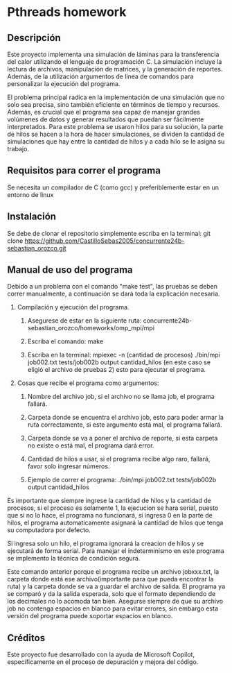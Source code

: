 # Pthreads homework

## Descripción

Este proyecto implementa una simulación de láminas para la transferencia del calor utilizando el lenguaje de programación C. La simulación incluye la lectura de archivos, manipulación de matrices, y la generación de reportes. Además, de la utilización argumentos de línea de comandos para personalizar la ejecución del programa.

El problema principal radica en la implementación de una simulación que no solo sea precisa, sino también eficiente en términos de tiempo y recursos. Además, es crucial que el programa sea capaz de manejar grandes volúmenes de datos y generar resultados que puedan ser fácilmente interpretados. Para este problema se usaron hilos para su solución, la parte de hilos se hacen a la hora de hacer simulaciones, se dividen la cantidad de simulaciones que hay entre la cantidad de hilos y a cada hilo se le asigna su trabajo.

## Requisitos para correr el programa

Se necesita un compilador de C (como gcc) y preferiblemente estar en un entorno de linux

## Instalación

Se debe de clonar el repositorio simplemente escriba en la terminal: git clone <https://github.com/CastilloSebas2005/concurrente24b-sebastian_orozco.git>

## Manual de uso del programa

Debido a un problema con el comando "make test", las pruebas se deben correr manualmente, a continuación se dará toda la explicación necesaria.

1. Compilación y ejecución del programa.

    1. Asegurese de estar en la siguiente ruta: concurrente24b-sebastian_orozco/homeworks/omp_mpi/mpi

    1. Escriba el comando: make

    1. Escriba en la terminal: mpiexec -n (cantidad de procesos) ./bin/mpi job002.txt tests/job002b output cantidad_hilos (en este caso se eligió el archivo de pruebas 2) esto para ejecutar el programa.

1. Cosas que recibe el programa como argumentos:

    1. Nombre del archivo job, si el archivo no se llama job, el programa fallará.

    1. Carpeta donde se encuentra el archivo job, esto para poder armar la ruta correctamente, si este argumento está mal, el programa fallará.

    1. Carpeta donde se va a poner el archivo de reporte, si esta carpeta no existe o está mal, el programa dará error.

    1. Cantidad de hilos a usar, si el programa recibe algo raro, fallará, favor solo ingresar números.

    1. Ejemplo de correr el programa: ./bin/mpi job002.txt tests/job002b output cantidad_hilos

Es importante que siempre ingrese la cantidad de hilos y la cantidad de procesos, si el proceso es solamente 1, la ejecucion se hara serial, puesto que si no lo hace, el programa no funcionará, si ingresa 0 en la parte de hilos, el programa automaticamente asignará la cantidad de hilos que tenga su computadora por defecto.

Si ingresa solo un hilo, el programa ignorará la creacion de hilos y se ejecutará de forma serial.
Para manejar el indeterminismo en este programa se implemento la técnica de condición segura.

Este comando anterior porque el programa recibe un archivo jobxxx.txt, la carpeta donde está ese archivo(importante para que pueda encontrar la ruta) y la carpeta donde se va a guardar el archivo de salida. El programa ya se comparó y da la salida esperada, solo que el formato dependiendo de los decimales no lo acomoda tan bien. Asegurse siempre de que su archivo job no contenga espacios en blanco para evitar errores, sin embargo esta versión del programa puede soportar espacios en blanco.

## Créditos

Este proyecto fue desarrollado con la ayuda de Microsoft Copilot, específicamente en el proceso de depuración y mejora del código.
